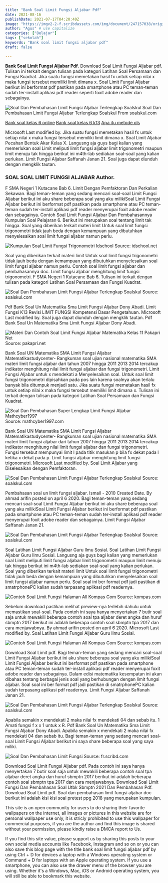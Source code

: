 ```yaml
---
title: "Bank Soal Limit Fungsi Aljabar Pdf"
date: 2021-08-16
publishDate: 2021-07-17T04:20:40Z
image: "https://imgv2-2-f.scribdassets.com/img/document/247157038/original/dfd7f8f548/1625158552?v=1"
author: "Agus" # use capitalize
categories: ["Belajar"]
tags: ["sekolah"]
keywords: "Bank soal limit fungsi aljabar pdf"
draft: false

---
```

<script type='text/javascript' src='//pl15944992.alternativecpmgate.com/6c/6f/d6/6c6fd630211742b4db132bd23b46b946.js'></script>
<script type='text/javascript' src='//pl15944975.alternativecpmgate.com/86/71/9a/86719ae0c65e9b2f7eb2905a08638c06.js'></script>
**Bank Soal Limit Fungsi Aljabar Pdf**. Download Soal Limit Fungsi Aljabar pdf. Tulisan ini terkait dengan tulisan pada kategori Latihan Soal Persamaan dan Fungsi Kuadrat. Jika suatu fungsi memetakan hasil fx untuk setiap nilai x maka fungsi tersebut memiliki limit dimana x. Soal Limit Fungsi Aljabar berikut ini berformat pdf pastikan pada smartphone atau PC teman-teman sudah ter-install aplikasi pdf reader seperti foxit adobe reader dan sebagainya.

![Soal Dan Pembahasan Limit Fungsi Aljabar Terlengkap Soalskul](https://lh3.googleusercontent.com/-lr4oUpNc-34/YB1hzyfIvWI/AAAAAAAACEo/3Clq_LCT1lIJJoo4GV0R9su2FIiJlYZfwCLcBGAsYHQ/image.png "Soal Dan Pembahasan Limit Fungsi Aljabar Terlengkap Soalskul")
Soal Dan Pembahasan Limit Fungsi Aljabar Terlengkap Soalskul From soalskul.com

[Bank soal kelas 6 online](/bank-soal-kelas-6-online/)
[Bank soal kelas 6 k13](/bank-soal-kelas-6-k13/)
[Apa itu metode ols](/apa-itu-metode-ols/)

Microsoft Last modified by. Jika suatu fungsi memetakan hasil fx untuk setiap nilai x maka fungsi tersebut memiliki limit dimana x. Soal Limit Aljabar Pecahan Bentuk Akar Kelas X. Langusng aja guys bagi kalian yang memerlukan soal Limit meliputi limit fungsi aljabar limit trigonometri maupun limit menuju tak hingga berikut ini m4th-lab sediakan soal-soal yang kalian perlukan. Limit Fungsi Aljabar Saffanah Janan 21. Soal juga dapat diunduh dengan mengklik tautan.

### SOAL SOAL LIMIT FUNGSI ALJABAR Author.

F SMA Negeri 1 Kutacane Bab 6. Limit Dengan Pemfaktoran Dan Perkalian Sekawan. Bagi teman-teman yang sedang mencari soal-soal Limit Fungsi Aljabar berikut ini aku share beberapa soal yang aku milikiSoal Limit Fungsi Aljabar berikut ini berformat pdf pastikan pada smartphone atau PC teman-teman sudah ter-install aplikasi pdf reader menyerupai foxit adobe reader dan sebagainya. Contoh Soal Limit Fungsi Aljabar Dan Pembahasannya Kumpulan Soal Pelajaran 6. Berikut ini merupakan soal tentang limit tak hingga. Soal yang diberikan terkait materi limit Untuk soal limit fungsi trigonometri tidak jauh beda dengan kemampuan yang dibutuhkan menyelesaikan soal limit fungsi aljabar namun perlu.


![Kumpulan Soal Limit Fungsi Trigonometri Idschool](https://idschool.net/wp-content/uploads/2018/03/kumpulan-soal-limit-fungsi-trigonometri-1.png "Kumpulan Soal Limit Fungsi Trigonometri Idschool")
Source: idschool.net

Soal yang diberikan terkait materi limit Untuk soal limit fungsi trigonometri tidak jauh beda dengan kemampuan yang dibutuhkan menyelesaikan soal limit fungsi aljabar namun perlu. Contoh soal limit fungsi aljabar dan pembahasannya doc. Limit fungsi aljabar menghitung limit fungsi trigonometri. F SMA Negeri 1 Kutacane Bab 6. Tulisan ini terkait dengan tulisan pada kategori Latihan Soal Persamaan dan Fungsi Kuadrat.

![Soal Dan Pembahasan Limit Fungsi Aljabar Terlengkap Soalskul](https://lh3.googleusercontent.com/-lr4oUpNc-34/YB1hzyfIvWI/AAAAAAAACEo/3Clq_LCT1lIJJoo4GV0R9su2FIiJlYZfwCLcBGAsYHQ/image.png "Soal Dan Pembahasan Limit Fungsi Aljabar Terlengkap Soalskul")
Source: soalskul.com

Pdf Bank Soal Un Matematika Sma Limit Fungsi Aljabar Dony Abadi. Limit Fungsi K13 Revisi LIMIT FUNGSI Kompetensi Dasar Pengetahuan. Microsoft Last modified by. Soal juga dapat diunduh dengan mengklik tautan. Pdf Bank Soal Un Matematika Sma Limit Fungsi Aljabar Dony Abadi.

![Materi Dan Contoh Soal Limit Fungsi Aljabar Matematika Kelas 11 Pakapri Net](https://pakapri.net/wp-content/uploads/2020/04/LIMIT-FUNGSI-ALJABAR-1.jpg "Materi Dan Contoh Soal Limit Fungsi Aljabar Matematika Kelas 11 Pakapri Net")
Source: pakapri.net

Bank Soal UN Matematika SMA Limit Fungsi Aljabar Matematikastudycenter- Rangkuman soal ujian nasional matematika SMA materi limit fungsi aljabar dari tahun 2007 hingga 2011 2013 2014 tercakup indikator menghitung nilai limit fungsi aljabar dan fungsi trigonometri. Limit Fungsi Aljabar untuk x mendekati a Menyelesaikan soal. Untuk soal limit fungsi trigonometri dipisahkan pada pos lain karena soalnya akan terlalu banyak bila ditumpuk menjadi satu. Jika suatu fungsi memetakan hasil fx untuk setiap nilai x maka fungsi tersebut memiliki limit dimana x. Tulisan ini terkait dengan tulisan pada kategori Latihan Soal Persamaan dan Fungsi Kuadrat.

![Soal Dan Pembahasan Super Lengkap Limit Fungsi Aljabar Mathcyber1997](https://mathcyber1997.com/wp-content/uploads/2018/09/limitku.png "Soal Dan Pembahasan Super Lengkap Limit Fungsi Aljabar Mathcyber1997")
Source: mathcyber1997.com

Bank Soal UN Matematika SMA Limit Fungsi Aljabar Matematikastudycenter- Rangkuman soal ujian nasional matematika SMA materi limit fungsi aljabar dari tahun 2007 hingga 2011 2013 2014 tercakup indikator menghitung nilai limit fungsi aljabar dan fungsi trigonometri. Fungsi tersebut mempunyai limit l pada titik masukan p bila fx dekat pada l ketika x dekat pada p. Limit fungsi aljabar menghitung limit fungsi trigonometri. Microsoft Last modified by. Soal Limit Aljabar yang Diselesaikan dengan Pemfaktoran.

![Soal Dan Pembahasan Limit Fungsi Aljabar Terlengkap Soalskul](https://lh3.googleusercontent.com/-WMuHv2VDlKg/YB1jxO33EXI/AAAAAAAACGY/0IvQacePA047-FL6YXSMH2_gPxNY1c5egCLcBGAsYHQ/image.png "Soal Dan Pembahasan Limit Fungsi Aljabar Terlengkap Soalskul")
Source: soalskul.com

Pembahasan soal un limit fungsi aljabar. Ismail - 2010 Created Date. By ahmad arifin posted on april 6 2020. Bagi teman-teman yang sedang mencari soal-soal Limit Fungsi Aljabar berikut ini aku share beberapa soal yang aku milikiSoal Limit Fungsi Aljabar berikut ini berformat pdf pastikan pada smartphone atau PC teman-teman sudah ter-install aplikasi pdf reader menyerupai foxit adobe reader dan sebagainya. Limit Fungsi Aljabar Saffanah Janan 21.

![Soal Dan Pembahasan Limit Fungsi Aljabar Terlengkap Soalskul](https://lh3.googleusercontent.com/-I1pfQAD5kAI/YB1f-ooJERI/AAAAAAAACDs/uR51lB2io-Uve3c1f9h5kkRN0h9i8I3NgCLcBGAsYHQ/image.png "Soal Dan Pembahasan Limit Fungsi Aljabar Terlengkap Soalskul")
Source: soalskul.com

Soal Latihan Limit Fungsi Aljabar Guru Ilmu Sosial. Soal Latihan Limit Fungsi Aljabar Guru Ilmu Sosial. Langusng aja guys bagi kalian yang memerlukan soal Limit meliputi limit fungsi aljabar limit trigonometri maupun limit menuju tak hingga berikut ini m4th-lab sediakan soal-soal yang kalian perlukan. Soal yang diberikan terkait materi limit Untuk soal limit fungsi trigonometri tidak jauh beda dengan kemampuan yang dibutuhkan menyelesaikan soal limit fungsi aljabar namun perlu. Soal soal ini ber format pdf jadi pastikan di smatrphonePC kalian sudah terpasang aplikasi pdf readernya.

![Contoh Soal Limit Fungsi Halaman All Kompas Com](https://asset.kompas.com/crops/53HIYrYXNMx5z8fVAgs3l9b0rj0=/450x190:1114x632/780x390/data/photo/2020/11/05/5fa3fa05adcbc.png "Contoh Soal Limit Fungsi Halaman All Kompas Com")
Source: kompas.com

Sebelum download pastikan melihat preview-nya terlebih dahulu untuk memastikan soal-soal. Pada contoh ini saya hanya menyertakan 7 butir soal saja untuk mewakili beberapa contoh soal tpa aljabar deret angka dan huruf sbmptn 2017 berikut ini adalah beberapa contoh soal sbmptn tpa 2017 dan cara menjawabnya. By ahmad arifin posted on april 6 2020. Microsoft Last modified by. Soal Latihan Limit Fungsi Aljabar Guru Ilmu Sosial.

![Contoh Soal Limit Fungsi Halaman All Kompas Com](https://asset.kompas.com/data/photo/2020/11/03/5fa12054c5086.jpg "Contoh Soal Limit Fungsi Halaman All Kompas Com")
Source: kompas.com

Download Soal Limit pdf. Bagi teman-teman yang sedang mencari soal-soal Limit Fungsi Aljabar berikut ini aku share beberapa soal yang aku milikiSoal Limit Fungsi Aljabar berikut ini berformat pdf pastikan pada smartphone atau PC teman-teman sudah ter-install aplikasi pdf reader menyerupai foxit adobe reader dan sebagainya. Dalam edisi matematika kesempatan ini akan dibahas tentang berbagai jenis soal yang berhubungan dengan limit fungsi aljabar. Soal soal ini ber format pdf jadi pastikan di smatrphonePC kalian sudah terpasang aplikasi pdf readernya. Limit Fungsi Aljabar Saffanah Janan 21.

![Soal Dan Pembahasan Limit Fungsi Aljabar Terlengkap Soalskul](https://lh3.googleusercontent.com/-ihwI1SaK_HU/YB1ibk7WkrI/AAAAAAAACFU/BTUtiodj8J0VXk9i9vkHL1R3wky_QaRwwCLcBGAsYHQ/image.png "Soal Dan Pembahasan Limit Fungsi Aljabar Terlengkap Soalskul")
Source: soalskul.com

Apabila semakin x mendekati 2 maka nilai fx mendekati 04 dan sebab itu. 1 Amati fungsi f x x 1 untuk x R. Pdf Bank Soal Un Matematika Sma Limit Fungsi Aljabar Dony Abadi. Apabila semakin x mendekati 2 maka nilai fx mendekati 04 dan sebab itu. Bagi teman-teman yang sedang mencari soal-soal Limit Fungsi Aljabar berikut ini saya share beberapa soal yang saya miliki.

![Soal Dan Pembahasan Limit Fungsi](https://imgv2-2-f.scribdassets.com/img/document/247157038/original/dfd7f8f548/1625158552?v=1 "Soal Dan Pembahasan Limit Fungsi")
Source: fr.scribd.com

Download Soal Limit Fungsi Aljabar pdf. Pada contoh ini saya hanya menyertakan 7 butir soal saja untuk mewakili beberapa contoh soal tpa aljabar deret angka dan huruf sbmptn 2017 berikut ini adalah beberapa contoh soal sbmptn tpa 2017 dan cara menjawabnya. Download Soal Limit Fungsi Dan Pembahasan Soal Utbk Sbmptn 2021 Dan Pembahasan Pdf. Download Soal Limit pdf. Soal dan pembahasan limit fungsi aljabar doc berikut ini adalah kisi kisi soal pretest ppg 2018 yang merupakan kumpulan.

This site is an open community for users to do sharing their favorite wallpapers on the internet, all images or pictures in this website are for personal wallpaper use only, it is stricly prohibited to use this wallpaper for commercial purposes, if you are the author and find this image is shared without your permission, please kindly raise a DMCA report to Us.

If you find this site value, please support us by sharing this posts to your own social media accounts like Facebook, Instagram and so on or you can also save this blog page with the title bank soal limit fungsi aljabar pdf by using Ctrl + D for devices a laptop with a Windows operating system or Command + D for laptops with an Apple operating system. If you use a smartphone, you can also use the drawer menu of the browser you are using. Whether it's a Windows, Mac, iOS or Android operating system, you will still be able to bookmark this website.
